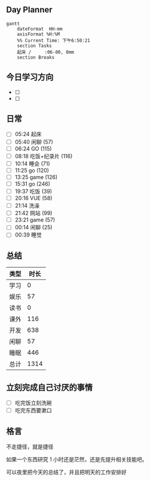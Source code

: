 ## Day Planner
```mermaid
gantt
    dateFormat  HH-mm
    axisFormat %H:%M
    %% Current Time: 下午6:50:21
    section Tasks
    起床 /     :06-00, 0mm
    section Breaks

```

## 今日学习方向
- [ ] 
- [ ] 


## 日常

- [ ] 05:24 起床 
- [ ] 05:40 闲聊 (57)
- [ ] 06:24 GO (115)
- [ ] 08:18 吃饭+纪录片 (116)
- [ ] 10:14 睡会 (71)
- [ ] 11:25 go (120)
- [ ] 13:25 game (126)
- [ ] 15:31 go (246)
- [ ] 19:37 吃饭 (39)
- [ ] 20:16 VUE (58)
- [ ] 21:14 洗澡
- [ ] 21:42 网站 (99)
- [ ] 23:21 game  (57)
- [ ] 00:14 闲聊 (25)
- [ ] 00:39 睡觉

## 总结

| 类型 | 时长 |
| ---- | ---- |
| 学习 | 0    |
| 娱乐 | 57   |
| 读书 | 0    |
| 课外 | 116  |
| 开发 | 638  |
| 闲聊 | 57   |
| 睡眠 | 446  |
| 总计 | 1314 |



## 立刻完成自己讨厌的事情
- [ ] 吃完饭立刻洗碗
- [ ] 吃完东西要漱口

## 格言
不走捷径，就是捷径

如果一个东西研究 1 小时还是茫然，还是先提升相关技能吧。

可以夜里把今天的总结了，并且把明天的工作安排好
